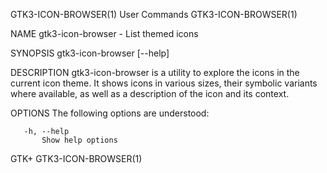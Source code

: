 GTK3-ICON-BROWSER(1)                                                                            User Commands                                                                            GTK3-ICON-BROWSER(1)



NAME
       gtk3-icon-browser - List themed icons

SYNOPSIS
       gtk3-icon-browser [--help]

DESCRIPTION
       gtk3-icon-browser is a utility to explore the icons in the current icon theme. It shows icons in various sizes, their symbolic variants where available, as well as a description of the icon and its
       context.

OPTIONS
       The following options are understood:

       -h, --help
           Show help options



GTK+                                                                                                                                                                                     GTK3-ICON-BROWSER(1)
